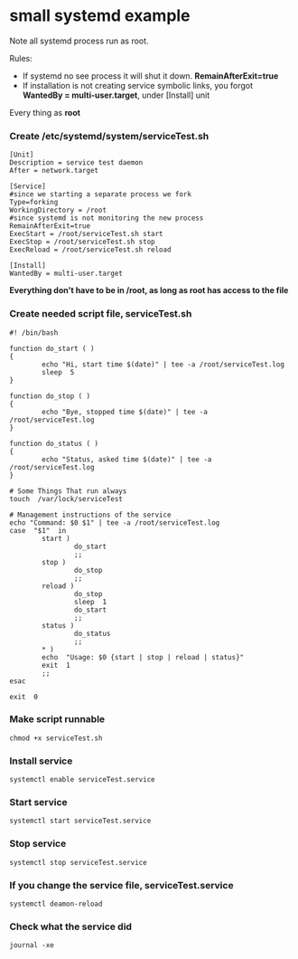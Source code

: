 # small systemd example
Note all systemd process run as root.

Rules:
* If systemd no see process it will shut it down. **RemainAfterExit=true**
* If installation is not creating service symbolic links, you forgot **WantedBy = multi-user.target**, under \[Install\] unit

Every thing as **root**

### Create /etc/systemd/system/serviceTest.sh
```
[Unit]
Description = service test daemon
After = network.target

[Service]
#since we starting a separate process we fork
Type=forking
WorkingDirectory = /root
#since systemd is not monitoring the new process
RemainAfterExit=true
ExecStart = /root/serviceTest.sh start
ExecStop = /root/serviceTest.sh stop
ExecReload = /root/serviceTest.sh reload

[Install]
WantedBy = multi-user.target
```
**Everything don't have to be in /root, as long as root has access to the file**

### Create needed script file, serviceTest.sh
```
#! /bin/bash

function do_start ( )
{
        echo "Hi, start time $(date)" | tee -a /root/serviceTest.log
        sleep  5
}

function do_stop ( )
{
        echo "Bye, stopped time $(date)" | tee -a /root/serviceTest.log
}

function do_status ( )
{
        echo "Status, asked time $(date)" | tee -a /root/serviceTest.log
}

# Some Things That run always
touch  /var/lock/serviceTest

# Management instructions of the service
echo "Command: $0 $1" | tee -a /root/serviceTest.log
case  "$1"  in
        start )
                do_start
                ;;
        stop )
                do_stop
                ;;
        reload )
                do_stop
                sleep  1
                do_start
                ;;
        status )
                do_status
                ;;
        * )
        echo  "Usage: $0 {start | stop | reload | status}"
        exit  1
        ;;
esac

exit  0
```

### Make script runnable
```
chmod +x serviceTest.sh
```

### Install service
```
systemctl enable serviceTest.service
```

### Start service
```
systemctl start serviceTest.service
```

### Stop service
```
systemctl stop serviceTest.service
```

### If you change the service file, serviceTest.service
```
systemctl deamon-reload
```

### Check what the service did
```
journal -xe
```
